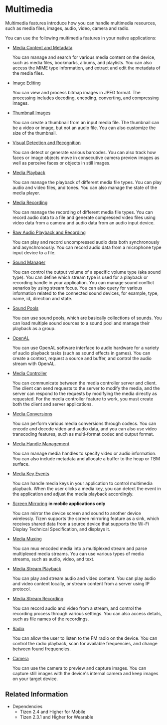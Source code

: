 # Multimedia


Multimedia features introduce how you can handle multimedia resources, such as media files, images, audio, video, camera and radio.

You can use the following multimedia features in your native applications:

- [Media Content and Metadata](media-content-metadata.md)

  You can manage and search for various media content on the device, such as media files, bookmarks, albums, and playlists. You can also access the MIME type information, and extract and edit the metadata of the media files.

- [Image Editing](image-edit.md)

  You can view and process bitmap images in JPEG format. The processing includes decoding, encoding, converting, and compressing images.

- [Thumbnail Images](thumbnail-images.md)

  You can create a thumbnail from an input media file. The thumbnail can be a video or image, but not an audio file. You can also customize the size of the thumbnail.

- [Visual Detection and Recognition](media-vision.md)

  You can detect or generate various barcodes. You can also track how faces or image objects move in consecutive camera preview images as well as perceive faces or objects in still images.

- [Media Playback](media-playback.md)

  You can manage the playback of different media file types. You can play audio and video files, and tones. You can also manage the state of the media player.

- [Media Recording](media-recording.md)

  You can manage the recording of different media file types. You can record audio data to a file and generate compressed video files using video data from a camera and audio data from an audio input device.

- [Raw Audio Playback and Recording](raw-audio.md)

  You can play and record uncompressed audio data both synchronously and asynchronously. You can record audio data from a microphone type input device to a file.

- [Sound Manager](sound-manager.md)

  You can control the output volume of a specific volume type (aka sound type). You can define which stream type is used for a playback or recording handle in your application. You can manage sound conflict senarios by using stream focus. You can also query for various information related to the connected sound devices, for example, type, name, id, direction and state.

- [Sound Pools](sound-pool.md)

  You can use sound pools, which are basically collections of sounds. You can load multiple sound sources to a sound pool and manage their playback as a group.

- [OpenAL](openal.md)

  You can use OpenAL software interface to audio hardware for a variety of audio playback tasks (such as sound effects in games). You can create a context, request a source and buffer, and control the audio stream with OpenAL.

- [Media Controller](media-controller.md)

  You can communicate between the media controller server and client. The client can send requests to the server to modify the media, and the server can respond to the requests by modifying the media directly as requested. For the media controller feature to work, you must create both the client and server applications.

- [Media Conversions](media-conversions.md)

  You can perform various media conversions through codecs. You can encode and decode video and audio data, and you can also use video transcoding features, such as multi-format codec and output format.

- [Media Handle Management](media-handle.md)

  You can manage media handles to specify video or audio information. You can also include metadata and allocate a buffer to the heap or TBM surface.

- [Media Key Events](media-key.md)

  You can handle media keys in your application to control multimedia playback. When the user clicks a media key, you can detect the event in the application and adjust the media playback accordingly.

- [Screen Mirroring](screen-mirroring.md) **in mobile applications only**

  You can mirror the device screen and sound to another device wirelessly. Tizen supports the screen mirroring feature as a sink, which receives shared data from a source device that supports the Wi-Fi Display Technical Specification, and displays it.

- [Media Muxing](media-muxing.md)

  You can mux encoded media into a multiplexed stream and parse multiplexed media streams. You can use various types of media streams, such as audio, video, and text.

- [Media Stream Playback](media-streams.md)

  You can play and stream audio and video content. You can play audio and video content locally, or stream content from a server using IP protocol.

- [Media Stream Recording](stream-recorder.md)

  You can record audio and video from a stream, and control the recording process through various settings. You can also access details, such as file names of the recordings.

- [Radio](radio.md)

  You can allow the user to listen to the FM radio on the device. You can control the radio playback, scan for available frequencies, and change between found frequencies.

- [Camera](camera.md)

  You can use the camera to preview and capture images. You can capture still images with the device's internal camera and keep images on your target device.

## Related Information
- Dependencies
  - Tizen 2.4 and Higher for Mobile
  - Tizen 2.3.1 and Higher for Wearable
